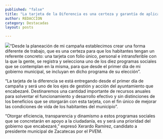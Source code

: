 ```yaml
---
published: "false"
title: "La tarjeta de la Diferencia es una certeza y garantía de aplicación de programas sociales: Xerardo Ramírez "
author: REDACCION
category: Destacadas
layout: posts

---
```


![](http://i.imgur.com/zG8CVWCm.jpg)“Desde la planeación de mi campaña establecimos crear una forma diferente de trabajo, que es una certeza para que los habitantes tengan un referente concreto: una tarjeta con folio único, personal e intransferible con la que la gente, se registra y selecciona uno de los diez programas sociales que se contemplan en la misma, para que desde el primer día de mi gobierno municipal, se incluyan en dicho programa de su elección”.

“La tarjeta de la diferencia se está entregando desde el primer día de campaña y será uno de los ejes de gestión y acción del ayuntamiento que encabezaré. Destinaremos una cantidad importante de recursos  anuales para solventar el funcionamiento y desarrollo efectivo y sin distinciones de los beneficios que se otorgarán con esta tarjeta, con el fin único de mejorar las condiciones de vida de los habitantes del municipio”. 

“Otorgar eficiencia, transparencia y dinamismo a estos programas sociales que se concretarán en apoyo a la ciudadanía, es y será una prioridad del gobierno que encabezaré,” expresó Xerardo Ramírez, candidato a presidente municipal de Zacatecas por el PVEM.

